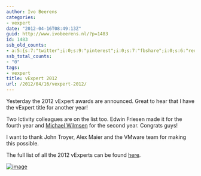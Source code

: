 ```yaml
---
author: Ivo Beerens
categories:
- vexpert
date: "2012-04-16T08:49:13Z"
guid: http://www.ivobeerens.nl/?p=1483
id: 1483
ssb_old_counts:
- a:5:{s:7:"twitter";i:0;s:9:"pinterest";i:0;s:7:"fbshare";i:0;s:6:"reddit";i:0;s:6:"tumblr";N;}
ssb_total_counts:
- "0"
tags:
- vexpert
title: vExpert 2012
url: /2012/04/16/vexpert-2012/
---
```


Yesterday the 2012 vExpert awards are announced. Great to hear that I have the vExpert title for another year!

Two Ictivity colleagues are on the list too. Edwin Friesen made it for the fourth year and [Michael Wilmsen](http://www.virtual-hike.com/) for the second year. Congrats guys!

I want to thank John Troyer, Alex Maier and the VMware team for making this possible.

The full list of all the 2012 vExperts can be found [here](http://blogs.vmware.com/vmtn/2012/04/announcing-vexpert-2012-title-holders.html).

[![image](http://localhost/wp-content/uploads/2012/04/image_thumb.png "image")](http://localhost/wp-content/uploads/2012/04/image.png)
